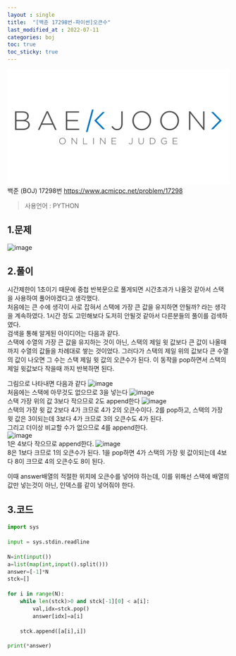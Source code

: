```yaml
---
layout : single
title:  "[백준 17298번-파이썬]오큰수"
last_modified_at : 2022-07-11
categories: boj
toc: true
toc_sticky: true
---
```

<center><img src="/img/boj/boj-logo.png"></center>
백준 (BOJ) 17298번  
<a href="https://www.acmicpc.net/problem/17298">https://www.acmicpc.net/problem/17298</a>


> 사용언어 : PYTHON

## 1.문제  
![image](https://user-images.githubusercontent.com/80660585/178191069-0bf0a011-a87f-4704-b848-8e04cf1e33d0.png)

## 2.풀이
시간제한이 1초이기 때문에 중첩 반복문으로 풀게되면 시간초과가 나올것 같아서 스택을 사용하여 풀어야겠다고 생각했다.  
처음에는 큰 수에 생각이 사로 잡혀서 스택에 가장 큰 값을 유지하면 안될까? 라는 생각을 계속하였다. 1시간 정도 고민해보다 도저히 안될것 같아서 다른분들의 풀이를 검색하였다.  
검색을 통해 알게된 아이디어는 다음과 같다.  
스택에 수열의 가장 큰 값을 유지하는 것이 아닌, 스택의 제일 윗 값보다 큰 값이 나올때 까지 수열의 값들을 차례대로 쌓는 것이었다. 그러다가 스택의 제일 위의 값보다 큰 수열의 값이 나오면 그 수는 스택 제일 윗 값의 오큰수가 된다. 이 동작을 pop하면서 스택의 제일 윗값보다 작을때 까지 반복하면 된다.    

그림으로 나타내면 다음과 같다
![image](https://user-images.githubusercontent.com/80660585/178193906-9136a367-83a9-4404-baa4-cac7f1a75939.png)  
처음에는 스택에 아무것도 없으므로 3을 넣는다
![image](https://user-images.githubusercontent.com/80660585/178194086-ffff491c-8075-491a-9b9e-ffda22cc05ee.png)  
스택 가장 위의 값 3보다 작으므로 2도 append한다
![image](https://user-images.githubusercontent.com/80660585/178194191-a48a166b-0784-48d9-9d3f-02f1e3f91432.png)  
스택의 가장 윗 값 2보다 4가 크므로 4가 2의 오큰수이다. 2를 pop하고,
스택의 가장 윗 값은 3이되는데 3보다 4가 크므로 3의 오큰수도 4가 된다.  
그리고 더이상 비교할 수가 없으므로 4를 append한다.  
![image](https://user-images.githubusercontent.com/80660585/178194451-ce4e92f8-660f-46ef-870a-b419118c7576.png)  
1은 4보다 작으므로 append한다.
![image](https://user-images.githubusercontent.com/80660585/178194525-ab1e1326-7b65-4f5a-a0ce-616a5f439c35.png)  
8은 1보다 크므로 1의 오큰수가 된다. 1을 pop하면 4가 스택의 가장 윗 값이되는데 4보다 8이 크므로 4의 오큰수도 8이 된다.

이때 answer배열의 적절한 위치에 오큰수를 넣어야 하는데, 이를 위해선 스택에 배열의 값만 넣는것이 아닌, 인덱스를 같이 넣어줘야 한다.  

## 3.코드
```python
import sys

input = sys.stdin.readline

N=int(input())
a=list(map(int,input().split()))
answer=[-1]*N
stck=[]

for i in range(N):
    while len(stck)>0 and stck[-1][0] < a[i]:
        val,idx=stck.pop()
        answer[idx]=a[i]
    
    stck.append([a[i],i])

print(*answer)
```